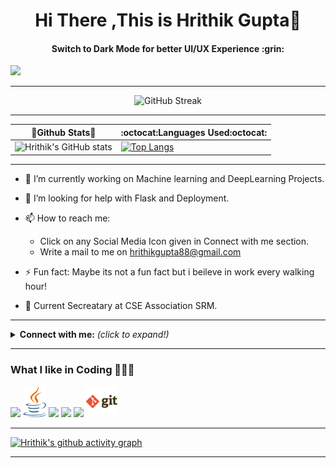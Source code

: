 <h1 align="center">Hi There ,This is Hrithik Gupta👋</h1>
<h4 align="center">Switch to Dark Mode for better UI/UX Experience :grin:</h4>


<!--
[![Linkedin Badge](https://img.shields.io/badge/-LinkedIn-0e76a8?style=flat-square&logo=Linkedin&logoColor=white)](https://www.linkedin.com/in/hrithikgupta/)
[![Instagram Badge](https://img.shields.io/badge/-Instagram-e4405f?style=flat-square&logo=Instagram&logoColor=white)](https://instagram.com/hrithikgupta88?utm_medium=copy_link)-->
 ![](https://komarev.com/ghpvc/?username=sgsg704&color=blueviolet) 

--------------------------------------------------------------------

<p align="center"><img src="https://github-readme-streak-stats.herokuapp.com?user=sgsg704&theme=highcontrast" alt="GitHub Streak" /></p>

--------------------------------------------------------------------



 :trident:Github Stats:trident: | :octocat:Languages Used:octocat:
------------- | -------------
![Hrithik's GitHub stats](https://github-readme-stats.vercel.app/api?username=sgsg704&show_icons=true&theme=great-gatsby) | [![Top Langs](https://github-readme-stats.vercel.app/api/top-langs/?username=sgsg704)](https://github.com/anuraghazra/github-readme-stats)



--------------------------------------------------------------------


- 🌱 I’m currently working on Machine learning and DeepLearning Projects.

- 🤔 I’m looking for help with Flask and Deployment.

- 📫 How to reach me: 
    - Click on any Social Media Icon given in Connect with me section.
    - Write a mail to me on hrithikgupta88@gmail.com
    
- ⚡ Fun fact: Maybe its not a fun fact but i beileve in work every walking hour!

- 👯 Current Secreatary at CSE Association SRM. 

--------------------------------------------------------------------

<details close>
<summary><b>Connect with me:</b> <i>(click to expand!)</i></summary>

<h3 align="left">Click on any icon!:</h3>
<p align="left">
<a href="https://www.linkedin.com/in/hrithikgupta/" target="blank"><img align="center" src="https://raw.githubusercontent.com/rahuldkjain/github-profile-readme-generator/master/src/images/icons/Social/linked-in-alt.svg" alt="Hrithik Gupta" height="30" width="40" /></a>
<a href="https://instagram.com/hrithikgupta88?utm_medium=copy_link" target="blank"><img align="center" src="https://raw.githubusercontent.com/rahuldkjain/github-profile-readme-generator/master/src/images/icons/Social/instagram.svg" alt="hrithikgupta" height="30" width="40" /></a>
<a href="https://www.hackerrank.com/hg2207" target="blank"><img align="center" src="https://raw.githubusercontent.com/rahuldkjain/github-profile-readme-generator/master/src/images/icons/Social/hackerrank.svg" alt="RA1811003010761" height="30" width="40" /></a>

</p>

</details>

--------------------------------------------------------------------
  
 ### What I like in Coding 👨🏻‍💻



   <code><img height="50" src="https://github.com/gilbarbara/logos/blob/master/logos/python.svg"></code>
   <code><img height="50" src="https://github.com/gilbarbara/logos/blob/master/logos/java.svg"></code>
   <code><img height="50" src="https://github.com/gilbarbara/logos/blob/master/logos/c.svg"></code>
   <code><img height="50" src="https://github.com/gilbarbara/logos/blob/master/logos/c-plusplus.svg"></code>
   <code><img height="50" src="https://github.com/gilbarbara/logos/blob/master/logos/flask.svg"></code>
   <code><img height="50" src="https://raw.githubusercontent.com/github/explore/80688e429a7d4ef2fca1e82350fe8e3517d3494d/topics/git/git.png"></code>
   
   
 

--------------------------------------------------------------------


[![Hrithik's github activity graph](https://activity-graph.herokuapp.com/graph?username=sgsg704&theme=react-dark)](https://github.com/sgsg704/github-readme-activity-graph)


--------------------------------------------------------------------
  
<!--
**sgsg704/sgsg704** is a ✨ _special_ ✨ repository because its `README.md` (this file) appears on your GitHub profile.

Here are some ideas to get you started:

- 🔭 I’m currently working on Machine learning and DeepLearning Projects
- 🌱 I’m currently learning DeepLearning and Deep Dive with Data Analysis
- 🤔 I’m looking for help with Documentation
- 💬 Ask me about Machine learning and Tech realted analysis
- 📫 How to reach me: [@hrithikgupta](https://www.linkedin.com/in/hrithikgupta/)
- 😄 Pronouns: He
- ⚡ Fun fact: Work Every walking Hour .

